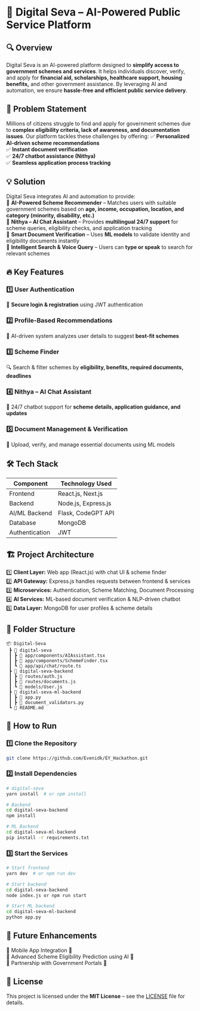# 🚀 Digital Seva – AI-Powered Public Service Platform

## 🔍 Overview
Digital Seva is an AI-powered platform designed to **simplify access to government schemes and services**. It helps individuals discover, verify, and apply for **financial aid, scholarships, healthcare support, housing benefits,** and other government assistance. By leveraging AI and automation, we ensure **hassle-free and efficient public service delivery**.

## 🎯 Problem Statement
Millions of citizens struggle to find and apply for government schemes due to **complex eligibility criteria, lack of awareness, and documentation issues**. Our platform tackles these challenges by offering:
✅ **Personalized AI-driven scheme recommendations**  
✅ **Instant document verification**  
✅ **24/7 chatbot assistance (Nithya)**  
✅ **Seamless application process tracking**

## 💡 Solution
Digital Seva integrates AI and automation to provide:  
🔹 **AI-Powered Scheme Recommender** – Matches users with suitable government schemes based on **age, income, occupation, location, and category (minority, disability, etc.)**  
🔹 **Nithya – AI Chat Assistant** – Provides **multilingual 24/7 support** for scheme queries, eligibility checks, and application tracking  
🔹 **Smart Document Verification** – Uses **ML models** to validate identity and eligibility documents instantly  
🔹 **Intelligent Search & Voice Query** – Users can **type or speak** to search for relevant schemes  

## 🔥 Key Features
### 1️⃣ **User Authentication**
🔑 **Secure login & registration** using JWT authentication

### 2️⃣ **Profile-Based Recommendations**
🤖 AI-driven system analyzes user details to suggest **best-fit schemes**

### 3️⃣ **Scheme Finder**
🔍 Search & filter schemes by **eligibility, benefits, required documents, deadlines**

### 4️⃣ **Nithya – AI Chat Assistant**
💬 24/7 chatbot support for **scheme details, application guidance, and updates**

### 5️⃣ **Document Management & Verification**
📄 Upload, verify, and manage essential documents using ML models

## 🛠️ Tech Stack
| **Component**  | **Technology Used**  |
|---------------|-------------------|
| Frontend  | React.js, Next.js  |
| Backend  | Node.js, Express.js  |
| AI/ML Backend  | Flask, CodeGPT API  |
| Database  | MongoDB  |
| Authentication  | JWT  |

## 🏗️ Project Architecture
1️⃣ **Client Layer:** Web app (React.js) with chat UI & scheme finder  
2️⃣ **API Gateway:** Express.js handles requests between frontend & services  
3️⃣ **Microservices:** Authentication, Scheme Matching, Document Processing  
4️⃣ **AI Services:** ML-based document verification & NLP-driven chatbot  
5️⃣ **Data Layer:** MongoDB for user profiles & scheme details  

## 📂 Folder Structure
```
📦 Digital-Seva
 ┣ 📂 digital-seva
 ┃ ┣ 📜 app/components/AIAssistant.tsx
 ┃ ┣ 📜 app/components/SchemeFinder.tsx
 ┃ ┗ 📜 app/api/chat/route.ts
 ┣ 📂 digital-seva-backend
 ┃ ┣ 📜 routes/auth.js
 ┃ ┣ 📜 routes/documents.js
 ┃ ┗ 📜 models/User.js
 ┣ 📂 digital-seva-ml-backend
 ┃ ┣ 📜 app.py
 ┃ ┣ 📜 document_validators.py
 ┗ 📜 README.md
```

## 🚀 How to Run
### 1️⃣ **Clone the Repository**
```sh
git clone https://github.com/Evenidk/EY_Hackathon.git
```

### 2️⃣ **Install Dependencies**
```sh
# digital-seva
yarn install  # or npm install

# Backend
cd digital-seva-backend
npm install

# ML Backend
cd digital-seva-ml-backend
pip install -r requirements.txt
```

### 3️⃣ **Start the Services**
```sh
# Start frontend
yarn dev  # or npm run dev

# Start backend
cd digital-seva-backend
node index.js or npm run start

# Start ML backend
cd digital-seva-ml-backend
python app.py
```

## 📌 Future Enhancements
🔹 Mobile App Integration 📱  
🔹 Advanced Scheme Eligibility Prediction using AI 🧠  
🔹 Partnership with Government Portals 🤝  

## 📜 License
This project is licensed under the **MIT License** – see the [LICENSE](LICENSE) file for details.
